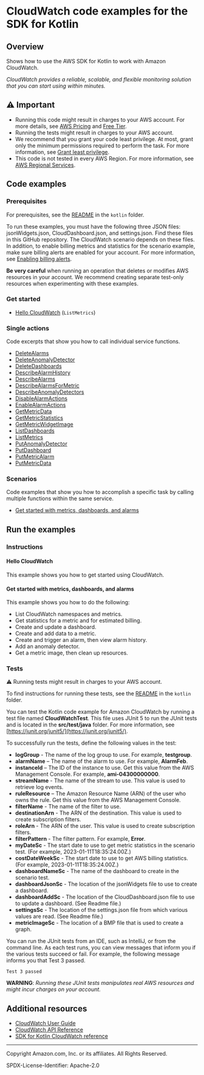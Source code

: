 # CloudWatch code examples for the SDK for Kotlin

## Overview

Shows how to use the AWS SDK for Kotlin to work with Amazon CloudWatch.

<!--custom.overview.start-->
<!--custom.overview.end-->

_CloudWatch provides a reliable, scalable, and flexible monitoring solution that you can start using within minutes._

## ⚠ Important

* Running this code might result in charges to your AWS account. For more details, see [AWS Pricing](https://aws.amazon.com/pricing/) and [Free Tier](https://aws.amazon.com/free/).
* Running the tests might result in charges to your AWS account.
* We recommend that you grant your code least privilege. At most, grant only the minimum permissions required to perform the task. For more information, see [Grant least privilege](https://docs.aws.amazon.com/IAM/latest/UserGuide/best-practices.html#grant-least-privilege).
* This code is not tested in every AWS Region. For more information, see [AWS Regional Services](https://aws.amazon.com/about-aws/global-infrastructure/regional-product-services).

<!--custom.important.start-->
<!--custom.important.end-->

## Code examples

### Prerequisites

For prerequisites, see the [README](../../README.md#Prerequisites) in the `kotlin` folder.


<!--custom.prerequisites.start-->

To run these examples, you must have the following three JSON files: jsonWidgets.json, CloudDashboard.json, and settings.json. Find these files in this GitHub repository. The CloudWatch scenario depends on these files. In addition, to enable billing metrics and statistics for the scenario example, make sure billing alerts are enabled for your account. For more information, see [Enabling billing alerts](https://docs.aws.amazon.com/AmazonCloudWatch/latest/monitoring/monitor_estimated_charges_with_cloudwatch.html#turning_on_billing_metrics).

**Be very careful** when running an operation that deletes or modifies AWS resources in your account. We recommend creating separate test-only resources when experimenting with these examples.

<!--custom.prerequisites.end-->

### Get started

- [Hello CloudWatch](src/main/kotlin/com/kotlin/cloudwatch/HelloService.kt#L11) (`ListMetrics`)


### Single actions

Code excerpts that show you how to call individual service functions.

- [DeleteAlarms](src/main/kotlin/com/kotlin/cloudwatch/CloudWatchScenario.kt#L295)
- [DeleteAnomalyDetector](src/main/kotlin/com/kotlin/cloudwatch/CloudWatchScenario.kt#L270)
- [DeleteDashboards](src/main/kotlin/com/kotlin/cloudwatch/CloudWatchScenario.kt#L308)
- [DescribeAlarmHistory](src/main/kotlin/com/kotlin/cloudwatch/CloudWatchScenario.kt#L403)
- [DescribeAlarms](src/main/kotlin/com/kotlin/cloudwatch/CloudWatchScenario.kt#L560)
- [DescribeAlarmsForMetric](src/main/kotlin/com/kotlin/cloudwatch/CloudWatchScenario.kt#L436)
- [DescribeAnomalyDetectors](src/main/kotlin/com/kotlin/cloudwatch/CloudWatchScenario.kt#L355)
- [DisableAlarmActions](src/main/kotlin/com/kotlin/cloudwatch/DisableAlarmActions.kt#L40)
- [EnableAlarmActions](src/main/kotlin/com/kotlin/cloudwatch/EnableAlarmActions.kt#L39)
- [GetMetricData](src/main/kotlin/com/kotlin/cloudwatch/CloudWatchScenario.kt#L506)
- [GetMetricStatistics](src/main/kotlin/com/kotlin/cloudwatch/CloudWatchScenario.kt#L739)
- [GetMetricWidgetImage](src/main/kotlin/com/kotlin/cloudwatch/CloudWatchScenario.kt#L320)
- [ListDashboards](src/main/kotlin/com/kotlin/cloudwatch/CloudWatchScenario.kt#L661)
- [ListMetrics](src/main/kotlin/com/kotlin/cloudwatch/CloudWatchScenario.kt#L769)
- [PutAnomalyDetector](src/main/kotlin/com/kotlin/cloudwatch/CloudWatchScenario.kt#L378)
- [PutDashboard](src/main/kotlin/com/kotlin/cloudwatch/CloudWatchScenario.kt#L674)
- [PutMetricAlarm](src/main/kotlin/com/kotlin/cloudwatch/PutMetricAlarm.kt#L45)
- [PutMetricData](src/main/kotlin/com/kotlin/cloudwatch/CloudWatchScenario.kt#L465)

### Scenarios

Code examples that show you how to accomplish a specific task by calling multiple
functions within the same service.

- [Get started with metrics, dashboards, and alarms](src/main/kotlin/com/kotlin/cloudwatch/CloudWatchScenario.kt)


<!--custom.examples.start-->
<!--custom.examples.end-->

## Run the examples

### Instructions


<!--custom.instructions.start-->
<!--custom.instructions.end-->

#### Hello CloudWatch

This example shows you how to get started using CloudWatch.



#### Get started with metrics, dashboards, and alarms

This example shows you how to do the following:

- List CloudWatch namespaces and metrics.
- Get statistics for a metric and for estimated billing.
- Create and update a dashboard.
- Create and add data to a metric.
- Create and trigger an alarm, then view alarm history.
- Add an anomaly detector.
- Get a metric image, then clean up resources.

<!--custom.scenario_prereqs.cloudwatch_GetStartedMetricsDashboardsAlarms.start-->
<!--custom.scenario_prereqs.cloudwatch_GetStartedMetricsDashboardsAlarms.end-->


<!--custom.scenarios.cloudwatch_GetStartedMetricsDashboardsAlarms.start-->
<!--custom.scenarios.cloudwatch_GetStartedMetricsDashboardsAlarms.end-->

### Tests

⚠ Running tests might result in charges to your AWS account.


To find instructions for running these tests, see the [README](../../README.md#Tests)
in the `kotlin` folder.



<!--custom.tests.start-->

You can test the Kotlin code example for Amazon CloudWatch by running a test file named **CloudWatchTest**. This file uses JUnit 5 to run the JUnit tests and is located in the **src/test/java** folder. For more information, see [https://junit.org/junit5/](https://junit.org/junit5/).

To successfully run the tests, define the following values in the test:

- **logGroup** - The name of the log group to use. For example, **testgroup**.
- **alarmName** – The name of the alarm to use. For example, **AlarmFeb**.
- **instanceId** – The ID of the instance to use. Get this value from the AWS Management Console. For example, **ami-04300000000**.
- **streamName** - The name of the stream to use. This value is used to retrieve log events.
- **ruleResource** – The Amazon Resource Name (ARN) of the user who owns the rule. Get this value from the AWS Management Console.
- **filterName** - The name of the filter to use.
- **destinationArn** - The ARN of the destination. This value is used to create subscription filters.
- **roleArn** - The ARN of the user. This value is used to create subscription filters.
- **filterPattern** - The filter pattern. For example, **Error**.
- **myDateSc** - The start date to use to get metric statistics in the scenario test. (For example, 2023-01-11T18:35:24.00Z.)
- **costDateWeekSc** - The start date to use to get AWS billing statistics. (For example, 2023-01-11T18:35:24.00Z.)
- **dashboardNameSc** - The name of the dashboard to create in the scenario test.
- **dashboardJsonSc** - The location of the jsonWidgets file to use to create a dashboard.
- **dashboardAddSc** - The location of the CloudDashboard.json file to use to update a dashboard. (See Readme file.)
- **settingsSc** - The location of the settings.json file from which various values are read. (See Readme file.)
- **metricImageSc** - The location of a BMP file that is used to create a graph.

You can run the JUnit tests from an IDE, such as IntelliJ, or from the command line. As each test runs, you can view messages that inform you if the various tests succeed or fail. For example, the following message informs you that Test 3 passed.

    Test 3 passed

**WARNING**: _Running these JUnit tests manipulates real AWS resources and might incur charges on your account._

<!--custom.tests.end-->

## Additional resources

- [CloudWatch User Guide](https://docs.aws.amazon.com/AmazonCloudWatch/latest/monitoring/WhatIsCloudWatch.html)
- [CloudWatch API Reference](https://docs.aws.amazon.com/AmazonCloudWatch/latest/APIReference/Welcome.html)
- [SDK for Kotlin CloudWatch reference](https://sdk.amazonaws.com/kotlin/api/latest/cloudwatch/index.html)

<!--custom.resources.start-->
<!--custom.resources.end-->

---

Copyright Amazon.com, Inc. or its affiliates. All Rights Reserved.

SPDX-License-Identifier: Apache-2.0